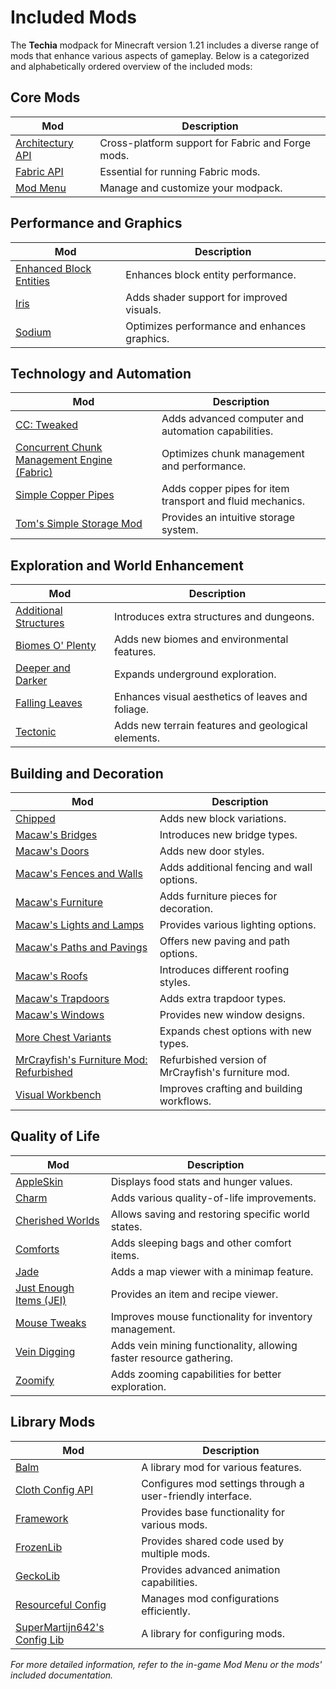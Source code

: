 # Included Mods

The **Techia** modpack for Minecraft version 1.21 includes a diverse range of mods that enhance various aspects of gameplay. Below is a categorized and alphabetically ordered overview of the included mods:

## Core Mods
| Mod | Description |
| --- | ----------- |
| [Architectury API](https://modrinth.com/mod/architectury-api) | Cross-platform support for Fabric and Forge mods. |
| [Fabric API](https://modrinth.com/mod/fabric-api) | Essential for running Fabric mods. |
| [Mod Menu](https://modrinth.com/mod/modmenu) | Manage and customize your modpack. |

## Performance and Graphics
| Mod | Description |
| --- | ----------- |
| [Enhanced Block Entities](https://modrinth.com/mod/ebe) | Enhances block entity performance. |
| [Iris](https://modrinth.com/mod/iris) | Adds shader support for improved visuals. |
| [Sodium](https://modrinth.com/mod/sodium) | Optimizes performance and enhances graphics. |

## Technology and Automation
| Mod | Description |
| --- | ----------- |
| [CC: Tweaked](https://modrinth.com/mod/cc-tweaked) | Adds advanced computer and automation capabilities. |
| [Concurrent Chunk Management Engine (Fabric)](https://modrinth.com/mod/c2me-fabric) | Optimizes chunk management and performance. |
| [Simple Copper Pipes](https://modrinth.com/mod/simple-copper-pipes) | Adds copper pipes for item transport and fluid mechanics. |
| [Tom's Simple Storage Mod](https://modrinth.com/mod/toms-storage) | Provides an intuitive storage system. |

## Exploration and World Enhancement
| Mod | Description |
| --- | ----------- |
| [Additional Structures](https://modrinth.com/mod/additional-structures) | Introduces extra structures and dungeons. |
| [Biomes O' Plenty](https://modrinth.com/mod/biomes-o-plenty) | Adds new biomes and environmental features. |
| [Deeper and Darker](https://modrinth.com/mod/deeper-and-darker) | Expands underground exploration. |
| [Falling Leaves](https://modrinth.com/mod/fallingleaves) | Enhances visual aesthetics of leaves and foliage. |
| [Tectonic](https://modrinth.com/mod/tectonic) | Adds new terrain features and geological elements. |

## Building and Decoration
| Mod | Description |
| --- | ----------- |
| [Chipped](https://modrinth.com/mod/chipped) | Adds new block variations. |
| [Macaw's Bridges](https://modrinth.com/mod/macaws-bridges) | Introduces new bridge types. |
| [Macaw's Doors](https://modrinth.com/mod/macaws-doors) | Adds new door styles. |
| [Macaw's Fences and Walls](https://modrinth.com/mod/macaws-fences-and-walls) | Adds additional fencing and wall options. |
| [Macaw's Furniture](https://modrinth.com/mod/macaws-furniture) | Adds furniture pieces for decoration. |
| [Macaw's Lights and Lamps](https://modrinth.com/mod/macaws-lights-and-lamps) | Provides various lighting options. |
| [Macaw's Paths and Pavings](https://modrinth.com/mod/macaws-paths-and-pavings) | Offers new paving and path options. |
| [Macaw's Roofs](https://modrinth.com/mod/macaws-roofs) | Introduces different roofing styles. |
| [Macaw's Trapdoors](https://modrinth.com/mod/macaws-trapdoors) | Adds extra trapdoor types. |
| [Macaw's Windows](https://modrinth.com/mod/macaws-windows) | Provides new window designs. |
| [More Chest Variants](https://modrinth.com/mod/more-chests-variants) | Expands chest options with new types. |
| [MrCrayfish's Furniture Mod: Refurbished](https://www.curseforge.com/minecraft/mc-mods/refurbished-furniture) | Refurbished version of MrCrayfish's furniture mod. |
| [Visual Workbench](https://modrinth.com/mod/visual-workbench) | Improves crafting and building workflows. |

## Quality of Life
| Mod | Description |
| --- | ----------- |
| [AppleSkin](https://modrinth.com/mod/appleskin) | Displays food stats and hunger values. |
| [Charm](https://modrinth.com/mod/charm) | Adds various quality-of-life improvements. |
| [Cherished Worlds](https://modrinth.com/mod/cherished-worlds) | Allows saving and restoring specific world states. |
| [Comforts](https://modrinth.com/mod/comforts) | Adds sleeping bags and other comfort items. |
| [Jade](https://modrinth.com/mod/jade) | Adds a map viewer with a minimap feature. |
| [Just Enough Items (JEI)](https://modrinth.com/mod/jei) | Provides an item and recipe viewer. |
| [Mouse Tweaks](https://modrinth.com/mod/mouse-tweaks) | Improves mouse functionality for inventory management. |
| [Vein Digging](https://modrinth.com/mod/veindigging) | Adds vein mining functionality, allowing faster resource gathering. |
| [Zoomify](https://modrinth.com/mod/zoomify) | Adds zooming capabilities for better exploration. |

## Library Mods
| Mod | Description |
| --- | ----------- |
| [Balm](https://modrinth.com/mod/balm) | A library mod for various features. |
| [Cloth Config API](https://modrinth.com/mod/cloth-config) | Configures mod settings through a user-friendly interface. |
| [Framework](https://curseforge.com/minecraft/mc-mods/framework) | Provides base functionality for various mods. |
| [FrozenLib](https://modrinth.com/mod/frozenlib) | Provides shared code used by multiple mods. |
| [GeckoLib](https://modrinth.com/mod/geckolib) | Provides advanced animation capabilities. |
| [Resourceful Config](https://modrinth.com/mod/resourceful-config) | Manages mod configurations efficiently. |
| [SuperMartijn642's Config Lib](https://modrinth.com/mod/supermartijn642s-config-lib) | A library for configuring mods. |

*For more detailed information, refer to the in-game Mod Menu or the mods' included documentation.*
